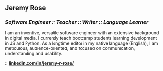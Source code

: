 ## Jeremy Rose

### *Software Engineer :: Teacher :: Writer :: Language Learner*

I am an inventive, versatile software engineer with an extensive background in digital media. I currently teach bootcamp students learning development in JS and Python. As a longtime editor in my native language (English), I am meticulous, audience-oriented, and focused on communication, understanding and usability. 

:: **[linkedin.com/in/jeremy-r-rose/](https://www.linkedin.com/in/jeremy-r-rose/)**
